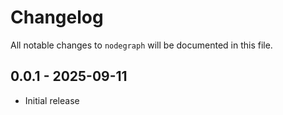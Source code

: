 # Changelog

All notable changes to `nodegraph` will be documented in this file.

## 0.0.1 - 2025-09-11
- Initial release